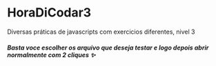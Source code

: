 # HoraDiCodar3

Diversas práticas de javascripts com exercicios diferentes, nivel 3

<h5>Basta voce escolher os arquivo que deseja testar e logo depois abrir normalmente com 2 cliques ✨</h5>
